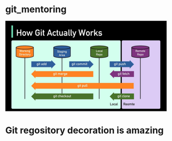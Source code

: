 # git_mentoring

![Git Workflow](maxresdefault.jpg "Git Workflow")

# Git regository decoration is amazing